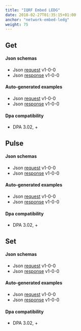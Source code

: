 ```yaml
---
title: "IQRF Embed LEDG"
date: 2018-02-27T01:35:15+01:00
anchor: "network-embed-ledg"
weight: 75 
---
```

## Get
#### Json schemas

- Json [request](https://apidocs.iqrfsdk.org/iqrf-gateway-daemon/json/#iqrf/iqrfEmbedLedg_Get-request-1-0-0.json) v1-0-0
- Json [response](https://apidocs.iqrfsdk.org/iqrf-gateway-daemon/json/#iqrf/iqrfEmbedLedg_Get-response-1-0-0.json) v1-0-0

#### Auto-generated examples

- Json [request](https://apidocs.iqrfsdk.org/iqrf-gateway-daemon/json/iqrf/agen-examples/iqrfEmbedLedg_Get-request-1-0-0-example.json) v1-0-0
- Json [response](https://apidocs.iqrfsdk.org/iqrf-gateway-daemon/json/iqrf/agen-examples/iqrfEmbedLedg_Get-response-1-0-0-example.json) v1-0-0

#### Dpa compatibility

- DPA 3.02, +

## Pulse
#### Json schemas

- Json [request](https://apidocs.iqrfsdk.org/iqrf-gateway-daemon/json/#iqrf/iqrfEmbedLedg_Pulse-request-1-0-0.json) v1-0-0
- Json [response](https://apidocs.iqrfsdk.org/iqrf-gateway-daemon/json/#iqrf/iqrfEmbedLedg_Pulse-response-1-0-0.json) v1-0-0

#### Auto-generated examples

- Json [request](https://apidocs.iqrfsdk.org/iqrf-gateway-daemon/json/iqrf/agen-examples/iqrfEmbedLedg_Pulse-request-1-0-0-example.json) v1-0-0
- Json [response](https://apidocs.iqrfsdk.org/iqrf-gateway-daemon/json/iqrf/agen-examples/iqrfEmbedLedg_Pulse-response-1-0-0-example.json) v1-0-0

#### Dpa compatibility

- DPA 3.02, +

## Set
#### Json schemas

- Json [request](https://apidocs.iqrfsdk.org/iqrf-gateway-daemon/json/#iqrf/iqrfEmbedLedg_Set-request-1-0-0.json) v1-0-0
- Json [response](https://apidocs.iqrfsdk.org/iqrf-gateway-daemon/json/#iqrf/iqrfEmbedLedg_Set-response-1-0-0.json) v1-0-0

#### Auto-generated examples

- Json [request](https://apidocs.iqrfsdk.org/iqrf-gateway-daemon/json/iqrf/agen-examples/iqrfEmbedLedg_Set-request-1-0-0-example.json) v1-0-0
- Json [response](https://apidocs.iqrfsdk.org/iqrf-gateway-daemon/json/iqrf/agen-examples/iqrfEmbedLedg_Set-response-1-0-0-example.json) v1-0-0

#### Dpa compatibility

- DPA 3.02, +
